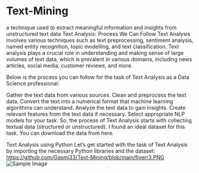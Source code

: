 # Text-Mining
a technique used to extract meaningful information and insights from unstructured text data
Text Analysis: Process We Can Follow
Text Analysis involves various techniques such as text preprocessing, sentiment analysis, named entity recognition, topic modelling, and text classification. Text analysis plays a crucial role in understanding and making sense of large volumes of text data, which is prevalent in various domains, including news articles, social media, customer reviews, and more.

Below is the process you can follow for the task of Text Analysis as a Data Science professional:

Gather the text data from various sources.
Clean and preprocess the text data.
Convert the text into a numerical format that machine learning algorithms can understand.
Analyze the text data to gain insights.
Create relevant features from the text data if necessary.
Select appropriate NLP models for your task.
So, the process of Text Analysis starts with collecting textual data (structured or unstructured). I found an ideal dataset for this task. You can download the data from here.

Text Analysis using Python
Let’s get started with the task of Text Analysis by importing the necessary Python libraries and the dataset:
https://github.com/Gasmi33/Text-Mining/blob/main/fiverr3.PNG
![Sample Image](https://github.com/Gasmi33/Text-Mining/blob/main/fiverr3.PNG)
